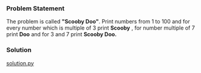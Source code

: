 ### Problem Statement
The problem is called __"Scooby Doo"__. Print numbers from 1 to 100 and for every number which is multiple of 3 print __Scooby__ , for number multiple of 7 print __Doo__ and for 3 and 7 print __Scooby Doo.__

### Solution
[solution.py](https://github.com/ashwani99/dgplug-python-exercises/blob/master/Problem%203/solution.py)
